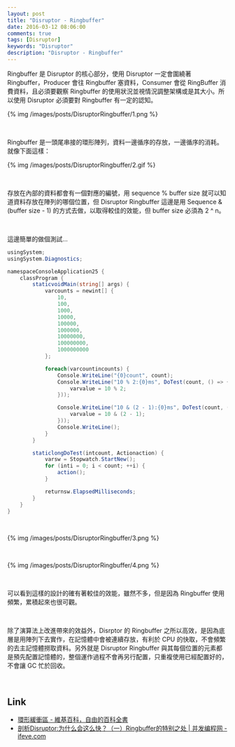 ```yaml
---
layout: post
title: "Disruptor - Ringbuffer"
date: 2016-03-12 08:06:00
comments: true
tags: [Disruptor]
keywords: "Disruptor"
description: "Disruptor - Ringbuffer"
---
```


Ringbuffer 是 Disruptor 的核心部分，使用 Disruptor 一定會圍繞著 Ringbuffer，Producer 會往 Ringbuffer 塞資料，Consumer 會從 RingBuffer 消費資料，且必須要觀察 Ringbuffer 的使用狀況並視情況調整架構或是其大小。所以使用 Disruptor 必須要對 Ringbuffer 有一定的認知。  

<!-- More -->

{% img /images/posts/DisruptorRingbuffer/1.png %}

<br/>


Ringbuffer 是一頭尾串接的環形陣列，資料一邊循序的存放，一邊循序的消耗。就像下面這樣：  

{% img /images/posts/DisruptorRingbuffer/2.gif %}

<br/>


存放在內部的資料都會有一個對應的編號，用 sequence % buffer size 就可以知道資料存放在陣列的哪個位置，但 Disruptor Ringbuffer 這邊是用 Sequence & (buffer size - 1) 的方式去做，以取得較佳的效能，但 buffer size 必須為 2 ^ n。  

<br/>


這邊簡單的做個測試...  

```c#
usingSystem;
usingSystem.Diagnostics;

namespaceConsoleApplication25 {
    classProgram {
        staticvoidMain(string[] args) {
            varcounts = newint[] {
                10,
                100,
                1000,
                10000,
                100000,
                1000000,
                10000000,
                100000000,
                1000000000
            };

            foreach(varcountincounts) {
                Console.WriteLine("{0}count", count);
                Console.WriteLine("10 % 2:{0}ms", DoTest(count, () => {
                    varvalue = 10 % 2;
                }));

                Console.WriteLine("10 & (2 - 1):{0}ms", DoTest(count, () => {
                    varvalue = 10 & (2 - 1);
                }));
                Console.WriteLine();
            }
        }

        staticlongDoTest(intcount, Actionaction) {
            varsw = Stopwatch.StartNew();
            for (inti = 0; i < count; ++i) {
                action();
            }

            returnsw.ElapsedMilliseconds;
        }
    }
}
```

<br/>


{% img /images/posts/DisruptorRingbuffer/3.png %}

<br/>


{% img /images/posts/DisruptorRingbuffer/4.png %}

<br/>


可以看到這樣的設計的確有著較佳的效能，雖然不多，但是因為 Ringbuffer 使用頻繁，累積起來也很可觀。  

<br/>


除了演算法上改進帶來的效益外，Disrptor 的 Ringbuffer 之所以高效，是因為底層是用陣列下去實作，在記憶體中會被連續存放，有利於 CPU 的快取，不會頻繁的去主記憶體撈取資料。另外就是 Disruptor Ringbuffer 與其每個位置的元素都是預先配置記憶體的，整個運作過程不會再另行配置，只重複使用已經配置好的，不會讓 GC 忙於回收。  

<br/>


Link
----
* [環形緩衝區 - 維基百科，自由的百科全書](https://zh.wikipedia.org/wiki/%E7%92%B0%E5%BD%A2%E7%B7%A9%E8%A1%9D%E5%8D%80)
* [剖析Disruptor:为什么会这么快？（一）Ringbuffer的特别之处 | 并发编程网 - ifeve.com](http://ifeve.com/dissecting-disruptor-whats-so-special/)

